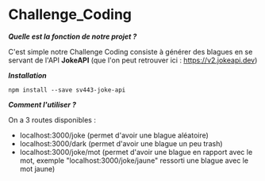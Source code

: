 # Challenge_Coding

***Quelle est la fonction de notre projet ?***

C'est simple notre Challenge Coding consiste à générer des blagues en se servant de l'API **JokeAPI** (que l'on peut retrouver ici : https://v2.jokeapi.dev)

***Installation***

```npm install --save sv443-joke-api```


***Comment l'utiliser ?***

On a 3 routes disponibles :
- localhost:3000/joke (permet d'avoir une blague aléatoire)
- localhost:3000/dark (permet d'avoir une blague un peu trash)
- localhost:3000/joke/mot  (permet d'avoir une blague en rapport avec le mot, exemple "localhost:3000/joke/jaune" ressorti une blague avec le mot jaune)
